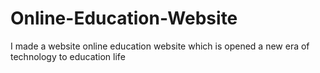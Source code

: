 # Online-Education-Website
I made a website online education website which is opened a new era of technology to education life
